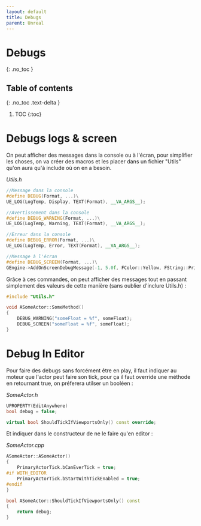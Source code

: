 ```yaml
---
layout: default
title: Debugs
parent: Unreal
---
```

# Debugs
{: .no_toc }

## Table of contents
{: .no_toc .text-delta }

1. TOC
{:toc}

# Debugs logs & screen
On peut afficher des messages dans la console ou à l'écran, pour simplifier les choses, on va créer des macros et les placer dans un fichier "Utils" qu'on aura qu'à include où on en a besoin.

*Utils.h*
```cpp
//Message dans la console
#define DEBUG(Format, ...)\
UE_LOG(LogTemp, Display, TEXT(Format), __VA_ARGS__);

//Avertissement dans la console
#define DEBUG_WARNING(Format, ...)\
UE_LOG(LogTemp, Warning, TEXT(Format), __VA_ARGS__);

//Erreur dans la console
#define DEBUG_ERROR(Format, ...)\
UE_LOG(LogTemp, Error, TEXT(Format), __VA_ARGS__);

//Message à l'écran
#define DEBUG_SCREEN(Format, ...)\
GEngine->AddOnScreenDebugMessage(-1, 5.0f, FColor::Yellow, FString::Printf(TEXT(Format), __VA_ARGS__));
```
Grâce à ces commandes, on peut afficher des messages tout en passant simplement des valeurs de cette manière (sans oublier d'inclure Utils.h) :
```cpp
#include "Utils.h"

void ASomeActor::SomeMethod()
{
	DEBUG_WARNING("someFloat = %f", someFloat);
	DEBUG_SCREEN("someFloat = %f", someFloat);
}
```

# Debug In Editor
Pour faire des debugs sans forcément être en play, il faut indiquer au moteur que l'actor peut faire son tick, pour ça il faut override une méthode en retournant true, on préferera utilser un booléen :

*SomeActor.h*
```cpp
UPROPERTY(EditAnywhere)
bool debug = false;

virtual bool ShouldTickIfViewportsOnly() const override;
```
Et indiquer dans le constructeur de ne le faire qu'en editor :

*SomeActor.cpp*
```cpp
ASomeActor::ASomeActor()
{
	PrimaryActorTick.bCanEverTick = true;
#if WITH_EDITOR
	PrimaryActorTick.bStartWithTickEnabled = true;
#endif
}

bool ASomeActor::ShouldTickIfViewportsOnly() const
{
	return debug;
}
```
